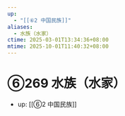```yaml
---
up:
  - "[[⑥2 中国民族]]"
aliases:
  - 水族（水家）
ctime: 2025-03-01T13:34:36+08:00
mtime: 2025-10-01T11:40:32+08:00
---
```


# ⑥269 水族（水家）

- up: [[⑥2 中国民族]]
